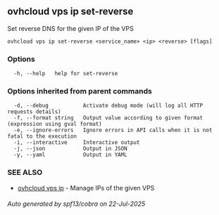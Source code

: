## ovhcloud vps ip set-reverse

Set reverse DNS for the given IP of the VPS

```
ovhcloud vps ip set-reverse <service_name> <ip> <reverse> [flags]
```

### Options

```
  -h, --help   help for set-reverse
```

### Options inherited from parent commands

```
  -d, --debug           Activate debug mode (will log all HTTP requests details)
  -f, --format string   Output value according to given format (expression using gval format)
  -e, --ignore-errors   Ignore errors in API calls when it is not fatal to the execution
  -i, --interactive     Interactive output
  -j, --json            Output in JSON
  -y, --yaml            Output in YAML
```

### SEE ALSO

* [ovhcloud vps ip](ovhcloud_vps_ip.md)	 - Manage IPs of the given VPS

###### Auto generated by spf13/cobra on 22-Jul-2025
